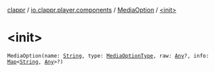 [clappr](../../index.md) / [io.clappr.player.components](../index.md) / [MediaOption](index.md) / [&lt;init&gt;](.)

# &lt;init&gt;

`MediaOption(name: `[`String`](https://kotlinlang.org/api/latest/jvm/stdlib/kotlin/-string/index.html)`, type: `[`MediaOptionType`](../-media-option-type/index.md)`, raw: `[`Any`](https://kotlinlang.org/api/latest/jvm/stdlib/kotlin/-any/index.html)`?, info: `[`Map`](https://kotlinlang.org/api/latest/jvm/stdlib/kotlin.collections/-map/index.html)`<`[`String`](https://kotlinlang.org/api/latest/jvm/stdlib/kotlin/-string/index.html)`, `[`Any`](https://kotlinlang.org/api/latest/jvm/stdlib/kotlin/-any/index.html)`>?)`